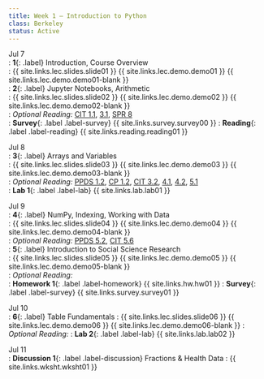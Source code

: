 ```yaml
---
title: Week 1 — Introduction to Python
class: Berkeley
status: Active
---
```


Jul 7  
: **1**{: .label} Introduction, Course Overview  
    : {{ site.links.lec.slides.slide01 }} {{ site.links.lec.demo.demo01 }} {{ site.links.lec.demo.demo01-blank }}  
: **2**{: .label} Jupyter Notebooks, Arithmetic  
    : {{ site.links.lec.slides.slide02 }} {{ site.links.lec.demo.demo02 }} {{ site.links.lec.demo.demo02-blank }}  
: _Optional Reading:_ [CIT 1.1](https://inferentialthinking.com/chapters/01/1/intro.html), [3.1](https://inferentialthinking.com/chapters/03/1/Expressions.html), [SPR 8](https://cs.stanford.edu/people/nick/py/python-math.html)  
: **Survey**{: .label .label-survey} {{ site.links.survey.survey00 }} 
: **Reading**{: .label .label-reading} {{ site.links.reading.reading01 }}  

Jul 8  
: **3**{: .label} Arrays and Variables  
    : {{ site.links.lec.slides.slide03 }} {{ site.links.lec.demo.demo03 }} {{ site.links.lec.demo.demo03-blank }}  
: _Optional Reading:_ [PPDS 1.2](https://www.tomasbeuzen.com/python-programming-for-data-science/chapters/chapter1-basics.html#none), [CP 1.2](https://www.composingprograms.com/pages/12-elements-of-programming.html), [CIT 3.2](https://inferentialthinking.com/chapters/03/2/Names.html), [4.1](https://www.inferentialthinking.com/chapters/04/1/Numbers.html), [4.2](https://inferentialthinking.com/chapters/04/2/Strings.html), [5.1](https://inferentialthinking.com/chapters/05/1/Arrays.html)  
: **Lab 1**{: .label .label-lab} {{ site.links.lab.lab01 }} 

Jul 9  
: **4**{: .label} NumPy, Indexing, Working with Data  
    : {{ site.links.lec.slides.slide04 }} {{ site.links.lec.demo.demo04 }} {{ site.links.lec.demo.demo04-blank }}  
: _Optional Reading:_ [PPDS 5.2](https://www.tomasbeuzen.com/python-programming-for-data-science/chapters/chapter5-numpy.html?highlight=numpy), [CIT 5.6](https://problemsolvingwithpython.com/05-NumPy-and-Arrays/05.05-Array-Indexing/)  
: **5**{: .label} Introduction to Social Science Research  
    : {{ site.links.lec.slides.slide05 }} {{ site.links.lec.demo.demo05 }} {{ site.links.lec.demo.demo05-blank }}  
: _Optional Reading:_  
: **Homework 1**{: .label .label-homework} {{ site.links.hw.hw01 }} 
: **Survey**{: .label .label-survey} {{ site.links.survey.survey01 }} 

Jul 10  
: **6**{: .label} Table Fundamentals
    : {{ site.links.lec.slides.slide06 }} {{ site.links.lec.demo.demo06 }} {{ site.links.lec.demo.demo06-blank }} 
: _Optional Reading:_
: **Lab 2**{: .label .label-lab} {{ site.links.lab.lab02 }} 

Jul 11  
: **Discussion 1**{: .label .label-discussion} Fractions & Health Data
    : {{ site.links.wksht.wksht01 }}
